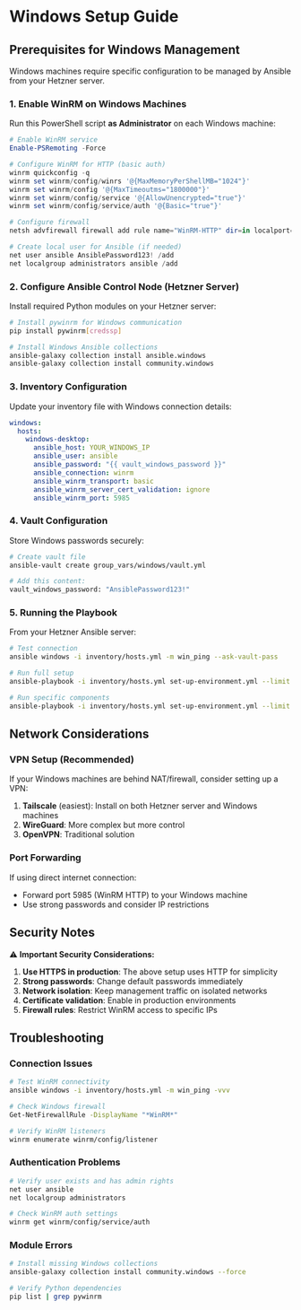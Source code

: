 # Windows Setup Guide

## Prerequisites for Windows Management

Windows machines require specific configuration to be managed by Ansible from your Hetzner server.

### 1. Enable WinRM on Windows Machines

Run this PowerShell script **as Administrator** on each Windows machine:

```powershell
# Enable WinRM service
Enable-PSRemoting -Force

# Configure WinRM for HTTP (basic auth)
winrm quickconfig -q
winrm set winrm/config/winrs '@{MaxMemoryPerShellMB="1024"}'
winrm set winrm/config '@{MaxTimeoutms="1800000"}'
winrm set winrm/config/service '@{AllowUnencrypted="true"}'
winrm set winrm/config/service/auth '@{Basic="true"}'

# Configure firewall
netsh advfirewall firewall add rule name="WinRM-HTTP" dir=in localport=5985 protocol=TCP action=allow

# Create local user for Ansible (if needed)
net user ansible AnsiblePassword123! /add
net localgroup administrators ansible /add
```

### 2. Configure Ansible Control Node (Hetzner Server)

Install required Python modules on your Hetzner server:

```bash
# Install pywinrm for Windows communication
pip install pywinrm[credssp]

# Install Windows Ansible collections
ansible-galaxy collection install ansible.windows
ansible-galaxy collection install community.windows
```

### 3. Inventory Configuration

Update your inventory file with Windows connection details:

```yaml
windows:
  hosts:
    windows-desktop:
      ansible_host: YOUR_WINDOWS_IP
      ansible_user: ansible
      ansible_password: "{{ vault_windows_password }}"
      ansible_connection: winrm
      ansible_winrm_transport: basic
      ansible_winrm_server_cert_validation: ignore
      ansible_winrm_port: 5985
```

### 4. Vault Configuration

Store Windows passwords securely:

```bash
# Create vault file
ansible-vault create group_vars/windows/vault.yml

# Add this content:
vault_windows_password: "AnsiblePassword123!"
```

### 5. Running the Playbook

From your Hetzner Ansible server:

```bash
# Test connection
ansible windows -i inventory/hosts.yml -m win_ping --ask-vault-pass

# Run full setup
ansible-playbook -i inventory/hosts.yml set-up-environment.yml --limit windows --ask-vault-pass

# Run specific components
ansible-playbook -i inventory/hosts.yml set-up-environment.yml --limit windows --tags chocolatey --ask-vault-pass
```

## Network Considerations

### VPN Setup (Recommended)
If your Windows machines are behind NAT/firewall, consider setting up a VPN:

1. **Tailscale** (easiest): Install on both Hetzner server and Windows machines
2. **WireGuard**: More complex but more control
3. **OpenVPN**: Traditional solution

### Port Forwarding
If using direct internet connection:
- Forward port 5985 (WinRM HTTP) to your Windows machine
- Use strong passwords and consider IP restrictions

## Security Notes

⚠️ **Important Security Considerations:**

1. **Use HTTPS in production**: The above setup uses HTTP for simplicity
2. **Strong passwords**: Change default passwords immediately
3. **Network isolation**: Keep management traffic on isolated networks
4. **Certificate validation**: Enable in production environments
5. **Firewall rules**: Restrict WinRM access to specific IPs

## Troubleshooting

### Connection Issues
```bash
# Test WinRM connectivity
ansible windows -i inventory/hosts.yml -m win_ping -vvv

# Check Windows firewall
Get-NetFirewallRule -DisplayName "*WinRM*"

# Verify WinRM listeners
winrm enumerate winrm/config/listener
```

### Authentication Problems
```bash
# Verify user exists and has admin rights
net user ansible
net localgroup administrators

# Check WinRM auth settings
winrm get winrm/config/service/auth
```

### Module Errors
```bash
# Install missing Windows collections
ansible-galaxy collection install community.windows --force

# Verify Python dependencies
pip list | grep pywinrm
```